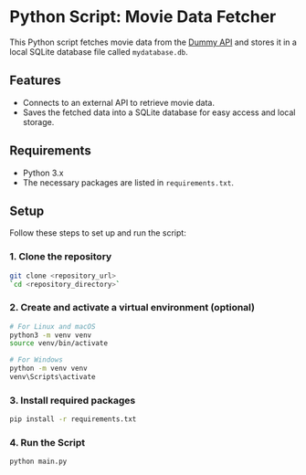 # Python Script: Movie Data Fetcher

This Python script fetches movie data from the [Dummy API](https://dummyapi.online/api/movies) and stores it in a local SQLite database file called `mydatabase.db`.

## Features
- Connects to an external API to retrieve movie data.
- Saves the fetched data into a SQLite database for easy access and local storage.

## Requirements

- Python 3.x
- The necessary packages are listed in `requirements.txt`.

## Setup

Follow these steps to set up and run the script:

### 1. Clone the repository 
```bash
git clone <repository_url>
`cd <repository_directory>`
```
### 2. Create and activate a virtual environment (optional)
```bash
# For Linux and macOS
python3 -m venv venv
source venv/bin/activate

# For Windows
python -m venv venv
venv\Scripts\activate
```
### 3. Install required packages
```bash
pip install -r requirements.txt
```

### 4. Run the Script
```bash
python main.py
```
